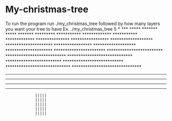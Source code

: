 # My-christmas-tree

To run the program run ./my_christmas_tree followed by how many layers you want your tree to have
  Ex.
  ./my_christmas_tree 5
                   *
                  ***
                 *****
                *******
                 *****
                *******
               *********
              ***********
             *************
              ***********
             *************
            ***************
           *****************
          *******************
         *********************
           *****************
          *******************
         *********************
        ***********************
       *************************
      ***************************
     *****************************
       *************************
      ***************************
     *****************************
    *******************************
   *********************************
  ***********************************
 *************************************
***************************************
                 |||||
                 |||||
                 |||||
                 |||||
                 |||||
